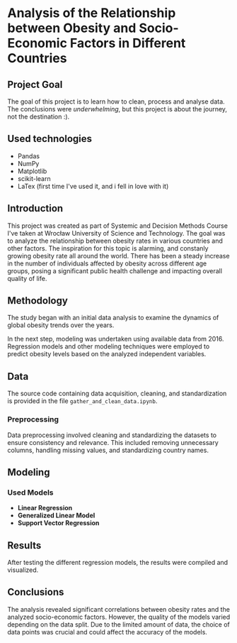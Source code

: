 # Analysis of the Relationship between Obesity and Socio-Economic Factors in Different Countries


## Project Goal
The goal of this project is to learn how to clean, process and analyse data. The conclusions were *underwhelming*, but this project is about the journey, not the destination :). 

## Used technologies
- Pandas
- NumPy
- Matplotlib
- scikit-learn
- LaTex (first time I've used it, and i fell in love with it)

## Introduction
This project was created as part of Systemic and Decision Methods Course I've taken at Wrocław University of Science and Technology.
The goal was to analyze the relationship between obesity rates in various countries and other factors. 
The inspiration for this topic is alarming, and constanly growing obesity rate all around the world. 
There has been a steady increase in the number of individuals affected by obesity across different age groups,
posing a significant public health challenge and impacting overall quality of life.



## Methodology
The study began with an initial data analysis to examine the dynamics of global obesity trends over the years. 

In the next step, modeling was undertaken using available data from 2016. Regression models and other modeling techniques were employed to predict obesity levels based on the analyzed independent variables.

## Data
The source code containing data acquisition, cleaning, and standardization is provided in the file `gather_and_clean_data.ipynb`.


### Preprocessing
Data preprocessing involved cleaning and standardizing the datasets to ensure consistency and relevance.
This included removing unnecessary columns, handling missing values, and standardizing country names.


## Modeling
### Used Models
- **Linear Regression**
- **Generalized Linear Model**
- **Support Vector Regression**


## Results
After testing the different regression models, the results were compiled and visualized.

## Conclusions
The analysis revealed significant correlations between obesity rates and the analyzed socio-economic factors. However, the quality of the models varied depending on the data split. Due to the limited amount of data, the choice of data points was crucial and could affect the accuracy of the models.

